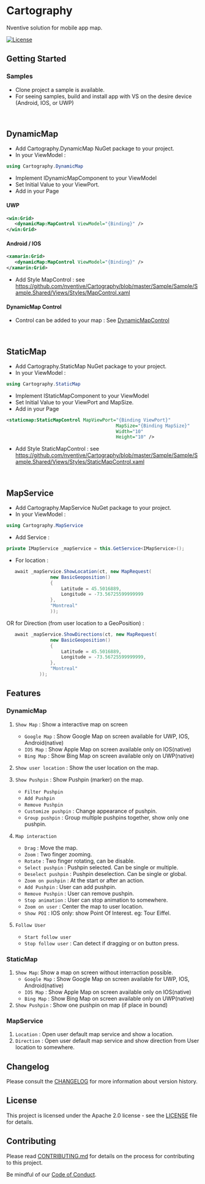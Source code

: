 # Cartography

Nventive solution for mobile app map.

[![License](https://img.shields.io/badge/License-Apache%202.0-blue.svg)](LICENSE)

## Getting Started

### **Samples**
- Clone project a sample is available.
- For seeing samples, build and install app with VS on the desire device (Android, IOS, or UWP)

&nbsp;
## **DynamicMap**
- Add Cartography.DynamicMap NuGet package to your project.
- In your ViewModel :
```csharp
using Cartography.DynamicMap
```
- Implement IDynamicMapComponent to your ViewModel
- Set Initial Value to your ViewPort.
- Add in your Page
#### **UWP**
```xml
<win:Grid>
   <dynamicMap:MapControl ViewModel="{Binding}" />
</win:Grid>
```
#### **Android / IOS**
```xml
<xamarin:Grid>
   <dynamicMap:MapControl ViewModel="{Binding}" />
</xamarin:Grid>
```
- Add Style MapControl : see https://github.com/nventive/Cartography/blob/master/Sample/Sample/Sample.Shared/Views/Styles/MapControl.xaml

#### **DynamicMap Control**

- Control can be added to your map : See [DynamicMapControl](Documentation/DynamicMapControl.md)

&nbsp;
## **StaticMap**
- Add Cartography.StaticMap NuGet package to your project.
- In your ViewModel :
```csharp
using Cartography.StaticMap
```
- Implement IStaticMapComponent to your ViewModel
- Set Initial Value to your ViewPort and MapSize.
- Add in your Page 
```xml
<staticmap:StaticMapControl MapViewPort="{Binding ViewPort}"
                                        MapSize="{Binding MapSize}"
                                        Width="10"
                                        Height="10" />
```
- Add Style StaticMapControl : see https://github.com/nventive/Cartography/blob/master/Sample/Sample/Sample.Shared/Views/Styles/StaticMapControl.xaml

&nbsp;
## **MapService**
- Add Cartography.MapService NuGet package to your project.
- In your ViewModel :
```csharp
using Cartography.MapService
```
- Add Service :
```csharp
private IMapService _mapService = this.GetService<IMapService>();
```
- For location :
```csharp
   await _mapService.ShowLocation(ct, new MapRequest(
                new BasicGeoposition()
                {
                    Latitude = 45.5016889,
                    Longitude = -73.56725599999999
                },
                "Montreal"
                ));
```
OR
   for Direction (from user location to a GeoPosition) :
```csharp
   await _mapService.ShowDirections(ct, new MapRequest(
                new BasicGeoposition()
                {
                    Latitude = 45.5016889,
                    Longitude = -73.56725599999999,
                },
                "Montreal"
            ));
```

## Features

### DynamicMap
1. `Show Map` : Show a interactive map on screen
   - `Google Map` : Show Google Map on screen available for UWP, IOS, Android(native)
   - `IOS Map` : Show Apple Map on screen available only on IOS(native)
   - `Bing Map` : Show Bing Map on screen available only on UWP(native)

2. `Show user location` : Show the user location on the map.

3. `Show Pushpin` : Show Pushpin (marker) on the map.
   - `Filter Pushpin`
   - `Add Pushpin`
   - `Remove Pushpin`
   - `Customize pushpin` : Change appearance of pushpin.
   - `Group pushpin` : Group multiple pushpins together, show only one pushpin.

4. `Map interaction`
   - `Drag` : Move the map.
   - `Zoom` : Two finger zooming.
   - `Rotate` : Two finger rotating, can be disable.
   - `Select pushpin` : Pushpin selected. Can be single or multiple.
   - `Deselect pushpin` : Pushpin deselection. Can be single or global.
   - `Zoom on pushpin` : At the start or after an action.
   - `Add Pushpin` : User can add pushpin.
   - `Remove Pushpin` : User can remove pushpin.
   - `Stop animation` : User can stop animation to somewhere.
   - `Zoom on user` : Center the map to user location.
   - `Show POI` : IOS only: show Point Of Interest. eg: Tour Eiffel.

5. `Follow User`
   - `Start follow user`
   - `Stop follow user` : Can detect if dragging or on button press.
   
### StaticMap
1. `Show Map`: Show a map on screen without interraction possible.
   - `Google Map` : Show Google Map on screen available for UWP, IOS, Android(native)
   - `IOS Map` : Show Apple Map on screen available only on IOS(native)
   - `Bing Map` : Show Bing Map on screen available only on UWP(native)
2. `Show Pushpin` : Show one pushpin on map (if place in bound)

### MapService
1.	`Location` : Open user default map service and show a location.
2.	`Direction` : Open user default map service and show direction from User location to somewhere.


## Changelog

Please consult the [CHANGELOG](CHANGELOG.md) for more information about version
history.

## License

This project is licensed under the Apache 2.0 license - see the
[LICENSE](LICENSE) file for details.

## Contributing

Please read [CONTRIBUTING.md](CONTRIBUTING.md) for details on the process for
contributing to this project.

Be mindful of our [Code of Conduct](CODE_OF_CONDUCT.md).
